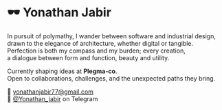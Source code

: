 # 🕶️ Yonathan Jabir

In pursuit of polymathy, I wander between software and industrial design,  
drawn to the elegance of architecture, whether digital or tangible.  
Perfection is both my compass and my burden; every creation,  
a dialogue between form and function, beauty and utility.  

Currently shaping ideas at **Plegma-co**.  
Open to collaborations, challenges, and the unexpected paths they bring.  

📧 yonathanjabir77@gmail.com  
💬 [@Yonathan_jabir](https://t.me/Yonathan_jabir) on Telegram
